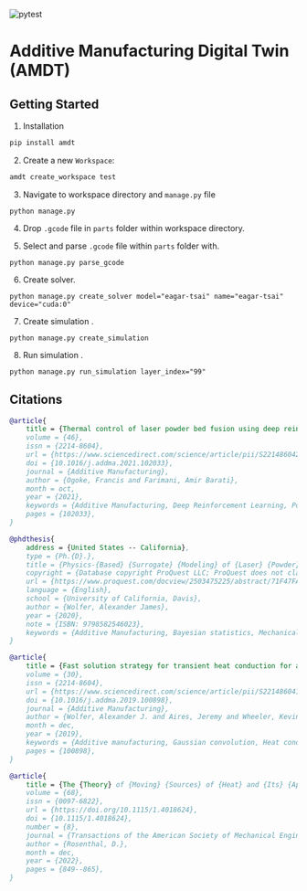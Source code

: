 ![pytest](https://github.com/ppak10/amdt/workflows/pytest/badge.svg)

# Additive Manufacturing Digital Twin (AMDT)

## Getting Started
1. Installation
```bash
pip install amdt
```

2. Create a new `Workspace`:
```bash
amdt create_workspace test
```

3. Navigate to workspace directory and `manage.py` file
```
python manage.py
```

4. Drop `.gcode` file in `parts` folder within workspace directory.

5. Select and parse `.gcode` file within `parts` folder with.
```
python manage.py parse_gcode
```

6. Create solver.
```
python manage.py create_solver model="eagar-tsai" name="eagar-tsai" device="cuda:0"
```

7. Create simulation .
```
python manage.py create_simulation
```

8. Run simulation .
```
python manage.py run_simulation layer_index="99"
```


## Citations

```bibtex
@article{
	title = {Thermal control of laser powder bed fusion using deep reinforcement learning},
	volume = {46},
	issn = {2214-8604},
	url = {https://www.sciencedirect.com/science/article/pii/S2214860421001986},
	doi = {10.1016/j.addma.2021.102033},
	journal = {Additive Manufacturing},
	author = {Ogoke, Francis and Farimani, Amir Barati},
	month = oct,
	year = {2021},
	keywords = {Additive Manufacturing, Deep Reinforcement Learning, Powder Bed Fusion},
	pages = {102033},
}
```

```bibtex
@phdthesis{
	address = {United States -- California},
	type = {Ph.{D}.},
	title = {Physics-{Based} {Surrogate} {Modeling} of {Laser} {Powder} {Bed} {Fusion} {Additive} {Manufacturing}},
	copyright = {Database copyright ProQuest LLC; ProQuest does not claim copyright in the individual underlying works.},
	url = {https://www.proquest.com/docview/2503475225/abstract/71F47FA688874C02PQ/1},
	language = {English},
	school = {University of California, Davis},
	author = {Wolfer, Alexander James},
	year = {2020},
	note = {ISBN: 9798582546023},
	keywords = {Additive Manufacturing, Bayesian statistics, Mechanical engineering, Powder bed fusion, Surrogate model, Uncertainty quantification},
}
```

```bibtex
@article{
	title = {Fast solution strategy for transient heat conduction for arbitrary scan paths in additive manufacturing},
	volume = {30},
	issn = {2214-8604},
	url = {https://www.sciencedirect.com/science/article/pii/S2214860419303446},
	doi = {10.1016/j.addma.2019.100898},
	journal = {Additive Manufacturing},
	author = {Wolfer, Alexander J. and Aires, Jeremy and Wheeler, Kevin and Delplanque, Jean-Pierre and Rubenchik, Alexander and Anderson, Andy and Khairallah, Saad},
	month = dec,
	year = {2019},
	keywords = {Additive manufacturing, Gaussian convolution, Heat conduction, Powder bed fusion, Semi-analytical model},
	pages = {100898},
}
```

```bibtex
@article{
	title = {The {Theory} of {Moving} {Sources} of {Heat} and {Its} {Application} to {Metal} {Treatments}},
	volume = {68},
	issn = {0097-6822},
	url = {https://doi.org/10.1115/1.4018624},
	doi = {10.1115/1.4018624},
	number = {8},
	journal = {Transactions of the American Society of Mechanical Engineers},
	author = {Rosenthal, D.},
	month = dec,
	year = {2022},
	pages = {849--865},
}
```

